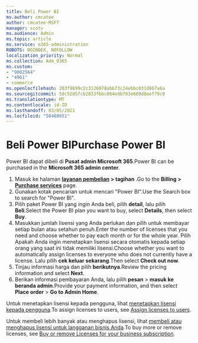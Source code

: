 ```yaml
---
title: Beli Power BI
ms.author: cmcatee
author: cmcatee-MSFT
manager: scotv
ms.audience: Admin
ms.topic: article
ms.service: o365-administration
ROBOTS: NOINDEX, NOFOLLOW
localization_priority: Normal
ms.collection: Adm_O365
ms.custom:
- "9002564"
- "4961"
- commerce
ms.openlocfilehash: 203f9899c2c3126878abb73c24ebbc031d867a6a
ms.sourcegitcommit: 5dc52d5fcb2833fbbc064edb783e609d8eef79c0
ms.translationtype: MT
ms.contentlocale: id-ID
ms.lasthandoff: 03/05/2021
ms.locfileid: "50469651"
---
```

# <a name="purchase-power-bi"></a><span data-ttu-id="8e35f-102">Beli Power BI</span><span class="sxs-lookup"><span data-stu-id="8e35f-102">Purchase Power BI</span></span>

<span data-ttu-id="8e35f-103">Power BI dapat dibeli di **Pusat admin Microsoft 365**.</span><span class="sxs-lookup"><span data-stu-id="8e35f-103">Power BI can be purchased in the **Microsoft 365 admin center**.</span></span>

1. <span data-ttu-id="8e35f-104">Masuk ke halaman **[layanan pembelian](https://go.microsoft.com/fwlink/p/?linkid=868433) > tagihan** .</span><span class="sxs-lookup"><span data-stu-id="8e35f-104">Go to the **Billing > [Purchase services](https://go.microsoft.com/fwlink/p/?linkid=868433)** page.</span></span>
2. <span data-ttu-id="8e35f-105">Gunakan kotak pencarian untuk mencari "Power BI".</span><span class="sxs-lookup"><span data-stu-id="8e35f-105">Use the Search box to search for "Power BI".</span></span>
3. <span data-ttu-id="8e35f-106">Pilih paket Power BI yang ingin Anda beli, pilih **detail**, lalu pilih **Beli**.</span><span class="sxs-lookup"><span data-stu-id="8e35f-106">Select the Power BI plan you want to buy, select **Details**, then select **Buy**.</span></span>
4. <span data-ttu-id="8e35f-107">Masukkan jumlah lisensi yang Anda perlukan dan pilih untuk membayar setiap bulan atau setahun penuh.</span><span class="sxs-lookup"><span data-stu-id="8e35f-107">Enter the number of licenses that you need and choose whether to pay each month or for the whole year.</span></span> <span data-ttu-id="8e35f-108">Pilih Apakah Anda ingin menetapkan lisensi secara otomatis kepada setiap orang yang saat ini tidak memiliki lisensi.</span><span class="sxs-lookup"><span data-stu-id="8e35f-108">Choose whether you want to automatically assign licenses to everyone who does not currently have a license.</span></span> <span data-ttu-id="8e35f-109">Lalu pilih **cek keluar sekarang**.</span><span class="sxs-lookup"><span data-stu-id="8e35f-109">Then select **Check out now**.</span></span>
5. <span data-ttu-id="8e35f-110">Tinjau informasi harga dan pilih **berikutnya**.</span><span class="sxs-lookup"><span data-stu-id="8e35f-110">Review the pricing information and select **Next**.</span></span>
6. <span data-ttu-id="8e35f-111">Berikan informasi pembayaran Anda, lalu pilih **pesan**  >  **masuk ke beranda admin**.</span><span class="sxs-lookup"><span data-stu-id="8e35f-111">Provide your payment information, and then select **Place order** > **Go to Admin Home**.</span></span>

<span data-ttu-id="8e35f-112">Untuk menetapkan lisensi kepada pengguna, lihat [menetapkan lisensi kepada pengguna](https://docs.microsoft.com/microsoft-365/admin/manage/assign-licenses-to-users).</span><span class="sxs-lookup"><span data-stu-id="8e35f-112">To assign licenses to users, see [Assign licenses to users](https://docs.microsoft.com/microsoft-365/admin/manage/assign-licenses-to-users).</span></span>

<span data-ttu-id="8e35f-113">Untuk membeli lebih banyak atau menghapus lisensi, lihat [membeli atau menghapus lisensi untuk langganan bisnis Anda](https://docs.microsoft.com/microsoft-365/commerce/licenses/buy-licenses).</span><span class="sxs-lookup"><span data-stu-id="8e35f-113">To buy more or remove licenses, see [Buy or remove Licenses for your business subscription](https://docs.microsoft.com/microsoft-365/commerce/licenses/buy-licenses).</span></span>